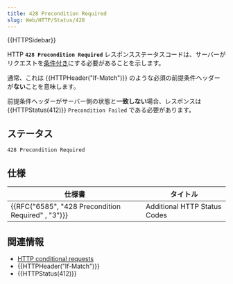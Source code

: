 ```yaml
---
title: 428 Precondition Required
slug: Web/HTTP/Status/428
---
```


{{HTTPSidebar}}

HTTP **`428 Precondition Required`** レスポンスステータスコードは、サーバーがリクエストを[条件付き](/ja/docs/Web/HTTP/Conditional_requests)にする必要があることを示します。

通常、これは {{HTTPHeader("If-Match")}} のような必須の前提条件ヘッダーが**ない**ことを意味します。

前提条件ヘッダーがサーバー側の状態と**一致しない**場合、レスポンスは {{HTTPStatus(412)}} `Precondition Failed` である必要があります。

## ステータス

```
428 Precondition Required
```

## 仕様

| 仕様書                                                               | タイトル                     |
| -------------------------------------------------------------------- | ---------------------------- |
| {{RFC("6585", "428 Precondition Required" , "3")}} | Additional HTTP Status Codes |

## 関連情報

- [HTTP conditional requests](/ja/docs/Web/HTTP/Conditional_requests)
- {{HTTPHeader("If-Match")}}
- {{HTTPStatus(412)}}

